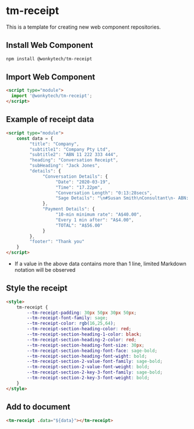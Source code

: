 # tm-receipt

This is a template for creating new web component repositories.

## Install Web Component
```bash
npm install @wonkytech/tm-receipt
```

## Import Web Component
```html
<script type="module">
  import '@wonkytech/tm-receipt';
</script>
```

## Example of receipt data
```html
<script type="module">
    const data = {
         "title": "Company",
         "subtitle1": "Company Pty Ltd",
         "subtitle2": "ABN 11 222 333 444",
         "heading": "Conversation Receipt",
         "subHeading": "Jack Jones",
         "details": {
              "Conversation Details": {
                   "Date": "2020-03-19",
                   "Time": "17.22pm",
                   "Conversation Length": "0:13:28secs",
                   "Sage Details": "\n#Susan Smith\nConsultant\n- ABN: 11 222 333 444\n- IBCLC: L-12345\n~blank~\n- Medicare Provider Number: 123456A\n~blank~\n- Health Fund Reference Numbers:\n  + Medibank: 123456B\n  + Bupa: 123456C\n  + NIB: 123456D\n  + HCF: 123456E\n"
              },
              "Payment Details": {
                   "10-min minimum rate": "A$40.00",
                   "Every 1 min after": "A$4.00",
                   "TOTAL": "A$56.00"
              }
         },
         "footer": "Thank you"
    }
</script>
```

- If a value in the above data contains more than 1 line, limited Markdown notation will be observed

## Style the receipt
```html
<style>
    tm-receipt {
        --tm-receipt-padding: 30px 50px 30px 50px;
        --tm-receipt-font-family: sage;
        --tm-receipt-color: rgb(16,25,64);
        --tm-receipt-section-heading-color: red;
        --tm-receipt-section-heading-1-color: black;
        --tm-receipt-section-heading-2-color: red;
        --tm-receipt-section-heading-font-size: 30px;
        --tm-receipt-section-heading-font-face: sage-bold;
        --tm-receipt-section-heading-font-wight: bold;
        --tm-receipt-section-2-value-font-family: sage-bold;
        --tm-receipt-section-2-value-font-weight: bold;
        --tm-receipt-section-2-key-3-font-family: sage-bold;
        --tm-receipt-section-2-key-3-font-weight: bold;
    }
</style>
```

## Add to document
```html
<tm-receipt .data="${data}"></tm-receipt>
```
